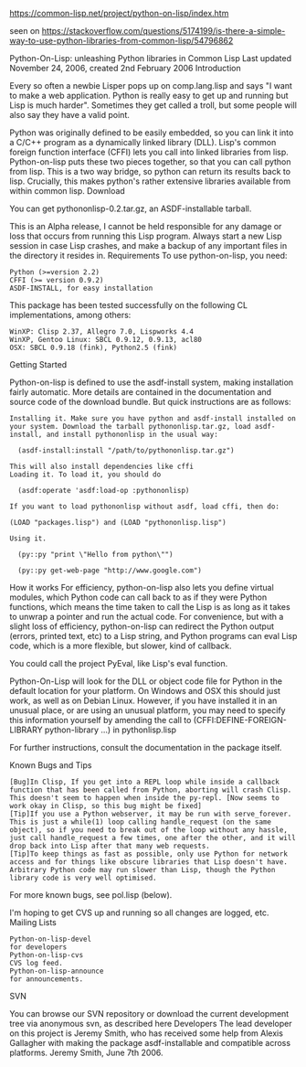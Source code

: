 https://common-lisp.net/project/python-on-lisp/index.htm

seen on https://stackoverflow.com/questions/5174199/is-there-a-simple-way-to-use-python-libraries-from-common-lisp/54796862


Python-On-Lisp: unleashing Python libraries in Common Lisp
Last updated November 24, 2006, created 2nd February 2006
Introduction

Every so often a newbie Lisper pops up on comp.lang.lisp and says "I want to make a web application. Python is really easy to get up and running but Lisp is much harder". Sometimes they get called a troll, but some people will also say they have a valid point.

Python was originally defined to be easily embedded, so you can link it into a C/C++ program as a dynamically linked library (DLL). Lisp's common foreign function interface (CFFI) lets you call into linked libraries from lisp. Python-on-lisp puts these two pieces together, so that you can call python from lisp. This is a two way bridge, so python can return its results back to lisp. Crucially, this makes python's rather extensive libraries available from within common lisp.
Download

You can get pythononlisp-0.2.tar.gz, an ASDF-installable tarball.

This is an Alpha release, I cannot be held responsible for any damage or loss that occurs from running this Lisp program. Always start a new Lisp session in case Lisp crashes, and make a backup of any important files in the directory it resides in.
Requirements
To use python-on-lisp, you need:

    Python (>=version 2.2)
    CFFI (>= version 0.9.2)
    ASDF-INSTALL, for easy installation

This package has been tested successfully on the following CL implementations, among others:

    WinXP: Clisp 2.37, Allegro 7.0, Lispworks 4.4
    WinXP, Gentoo Linux: SBCL 0.9.12, 0.9.13, acl80
    OSX: SBCL 0.9.18 (fink), Python2.5 (fink)

Getting Started

Python-on-lisp is defined to use the asdf-install system, making installation fairly automatic. More details are contained in the documentation and source code of the download bundle. But quick instructions are as follows:

    Installing it. Make sure you have python and asdf-install installed on your system. Download the tarball pythononlisp.tar.gz, load asdf-install, and install pythononlisp in the usual way:

      (asdf-install:install "/path/to/pythononlisp.tar.gz") 

    This will also install dependencies like cffi
    Loading it. To load it, you should do

      (asdf:operate 'asdf:load-op :pythononlisp) 

    If you want to load pythononlisp without asdf, load cffi, then do:

    (LOAD "packages.lisp") and (LOAD "pythononlisp.lisp")

    Using it.

      (py::py "print \"Hello from python\"")

      (py::py get-web-page "http://www.google.com")

How it works
For efficiency, python-on-lisp also lets you define virtual modules, which Python code can call back to as if they were Python functions, which means the time taken to call the Lisp is as long as it takes to unwrap a pointer and run the actual code. For convenience, but with a slight loss of efficiency, python-on-lisp can redirect the Python output (errors, printed text, etc) to a Lisp string, and Python programs can eval Lisp code, which is a more flexible, but slower, kind of callback.

You could call the project PyEval, like Lisp's eval function.

Python-On-Lisp will look for the DLL or object code file for Python in the default location for your platform. On Windows and OSX this should just work, as well as on Debian Linux. However, if you have installed it in an unusual place, or are using an unusual platform, you may need to specify this information yourself by amending the call to (CFFI:DEFINE-FOREIGN-LIBRARY python-library ...) in pythonlisp.lisp

For further instructions, consult the documentation in the package itself.

Known Bugs and Tips

    [Bug]In Clisp, If you get into a REPL loop while inside a callback function that has been called from Python, aborting will crash Clisp. This doesn't seem to happen when inside the py-repl. [Now seems to work okay in Clisp, so this bug might be fixed]
    [Tip]If you use a Python webserver, it may be run with serve_forever. This is just a while(1) loop calling handle_request (on the same object), so if you need to break out of the loop without any hassle, just call handle_request a few times, one after the other, and it will drop back into Lisp after that many web requests.
    [Tip]To keep things as fast as possible, only use Python for network access and for things like obscure libraries that Lisp doesn't have. Arbitrary Python code may run slower than Lisp, though the Python library code is very well optimised. 

For more known bugs, see pol.lisp (below).

I'm hoping to get CVS up and running so all changes are logged, etc.
Mailing Lists

    Python-on-lisp-devel
    for developers
    Python-on-lisp-cvs
    CVS log feed.
    Python-on-lisp-announce
    for announcements. 

SVN

You can browse our SVN repository or download the current development tree via anonymous svn, as described here
Developers
The lead developer on this project is Jeremy Smith, who has received some help from Alexis Gallagher with making the package asdf-installable and compatible across platforms.
Jeremy Smith, June 7th 2006. 
